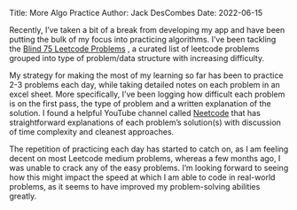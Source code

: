 Title: More Algo Practice
Author: Jack DesCombes
Date: 2022-06-15

Recently, I’ve taken a bit of a break from developing my app and have been putting the bulk of my focus into practicing algorithms. I’ve been tackling the [Blind 75 Leetcode Problems](https://www.teamblind.com/post/New-Year-Gift---Curated-List-of-Top-75-LeetCode-Questions-to-Save-Your-Time-OaM1orEU) , a curated list of leetcode problems grouped into type of problem/data structure with increasing difficulty.

My strategy for making the most of my learning so far has been to practice 2-3 problems each day, while taking detailed notes on each problem in an excel sheet. More specifically, I’ve been logging how difficult each problem is on the first pass, the type of problem and a written explanation of the solution. I found a helpful YouTube channel called [Neetcode](https://www.youtube.com/c/neetcode) that has straightforward explanations of each problem’s solution(s) with discussion of time complexity and cleanest approaches.

The repetition of practicing each day has started to catch on, as I am feeling decent on most Leetcode medium problems, whereas a few months ago, I was unable to crack any of the easy problems. I’m looking forward to seeing how this might impact the speed at which I am able to code in real-world problems, as it seems to have improved my problem-solving abilities greatly.
